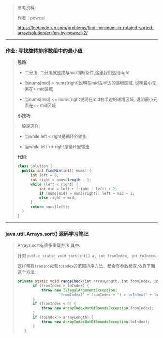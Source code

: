 > 参考资料:
>
> 作者：powcai
>
> https://leetcode-cn.com/problems/find-minimum-in-rotated-sorted-array/solution/er-fen-by-powcai-2/

---
### 作业: **寻找旋转排序数组中的最小值**
> **思路**:
>
> * 二分法, 二分法就是找与mid判断条件,这里我们选用right
>
> * 当nums[mid] > nums[right]说明在mid左半边的递增区域, 说明最小元素在> mid区域
>
> * 当nums[mid] <= nums[right说明在mid右半边的递增区域, 说明最小元素在<= mid区域
>
> **小技巧**:
>
> 一般是这样,
>
> * 当while left < right是循环外输出
>
> * 当while left <= right是循环里输出
>
> **代码**:
>  ```java
> class Solution {
>    public int findMin(int[] nums) {
>        int left = 0;
>        int right = nums.length - 1;
>        while (left < right) {
>            int mid = left + (right - left) / 2;
>            if (nums[mid] > nums[right]) left = mid + 1;
>            else right = mid;
>        }
>        return nums[left];
>    }
> }
> ```
---
### java.util.Arrays.sort() 源码学习笔记

> Arrays.sort有很多重载方法,其中:
>
> 针对 `public static void sort(int[] a, int fromIndex, int toIndex)`
>
> 这样带有`fromIndex`和`toIndex`的范围排序方法，都会有参数检查,依靠下面 这个方法:
>
> ```java
> private static void rangeCheck(int arrayLength, int fromIndex, int toIndex) {
>        if (fromIndex > toIndex) {
>            throw new IllegalArgumentException(
>                    "fromIndex(" + fromIndex + ") > toIndex(" + toIndex + ")");
>        }
>        if (fromIndex < 0) {
>            throw new ArrayIndexOutOfBoundsException(fromIndex);
>        }
>        if (toIndex > arrayLength) {
>            throw new ArrayIndexOutOfBoundsException(toIndex);
>        }
>    }
> ```
